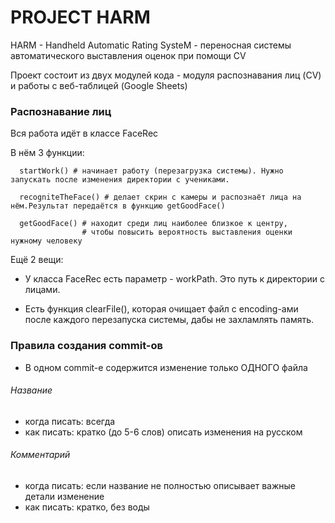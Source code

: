 # PROJECT HARM

HARM - Handheld Automatic Rating SysteM - переносная системы автоматического выставления оценок при помощи CV

Проект состоит из двух модулей кода - модуля распознавания лиц (CV) и работы с веб-таблицей (Google Sheets)

### Распознавание лиц

Вся работа идёт в классе FaceRec   

В нём 3 функции:   
```
  startWork() # начинает работу (перезагрузка системы). Нужно запускать после изменения директории с учениками.
  
  recogniteTheFace() # делает скрин с камеры и распознаёт лица на нём.Результат передаётся в функцию getGoodFace()
                     
  getGoodFace() # находит среди лиц наиболее близкое к центру, 
                # чтобы повысить вероятность выставления оценки нужному человеку
```

Ещё 2 вещи:
 - У класса FaceRec есть параметр - workPath. Это путь к директории с лицами.
	
 - Есть функция clearFile(), которая очищает файл с encoding-ами после каждого перезапуска системы, дабы не захламлять память.

### Правила создания commit-ов

- В одном commit-е содержится изменение только ОДНОГО файла
###### Название
- когда писать: всегда
- как писать: кратко (до 5-6 слов) описать изменения на русском
###### Комментарий
- когда писать: если название не полностью описывает важные детали изменение
- как писать: кратко, без воды
